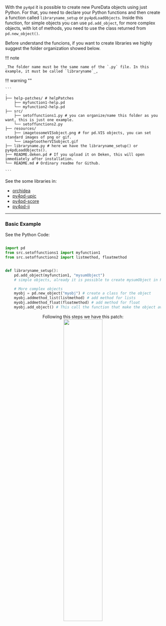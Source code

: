 With the `py4pd` it is possible to create new PureData objects using just Python. For that, you need to declare your Python functions and then create a function called `libraryname_setup` or `py4pdLoadObjects`. Inside this function, for simple objects you can use `pd.add_object`, for more complex objects, with lot of methods, you need to use the class returned from `pd.new_object()`.

Before understand the funcions, if you want to create libraries we highly suggest the folder organization showed below.

!!! note

    _The folder name must be the same name of the `.py` file. In this example, it must be called `libraryname`_,


!!! warning ""

    ```
    .
    ├── help-patches/ # helpPatches
        ├── myfunction1-help.pd
        └── myfunction2-help.pd
    ├── src/
        ├── setoffunctions1.py # you can organize/name this folder as you want, this is just one example.
        └── setoffunctions2.py
    ├── resources/
        ├── imagetosomeVISobject.png # for pd.VIS objects, you can set standard images of png or gif.
        └── imagetootherVISobject.gif
    ├── libraryname.py # here we have the libraryname_setup() or py4pdLoadObjects().
    ├── README.deken.pd # If you upload it on Deken, this will open immediately after installation.
    └── README.md # Ordinary readme for Github.

    ```

See the some libraries in:

- [orchidea](https://github.com/charlesneimog/orchidea)
- [py4pd-upic](https://github.com/charlesneimog/py4pd-upic)
- [py4pd-score](https://github.com/charlesneimog/py4pd-score)
- [py4pd-ji](https://github.com/charlesneimog/py4pd-ji)

---

### Basic Example

See the Python Code:

```py title="libraryname.py"

import pd
from src.setoffunctions1 import myfunction1
from src.setoffunctions2 import listmethod, floatmethod


def libraryname_setup():
    pd.add_object(myfunction1, "mysumObject")
    # simple objects, already it is possible to create mysumObject in Pd Patches

    # More complex objects
    myobj = pd.new_object("myobj") # create a class for the object
    myobj.addmethod_list(listmethod) # add method for lists
    myobj.addmethod_float(floatmethod) # add method for float
    myobj.add_object() # This call the function that make the object avaible in PureData patches.

```

<p align="center">
    Following this steps we have this patch:
    <img src="../../examples/createobj/mynewpdobject.png" width="50%"</img>
</p>

